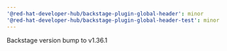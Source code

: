 ```yaml
---
'@red-hat-developer-hub/backstage-plugin-global-header': minor
'@red-hat-developer-hub/backstage-plugin-global-header-test': minor
---
```


Backstage version bump to v1.36.1

